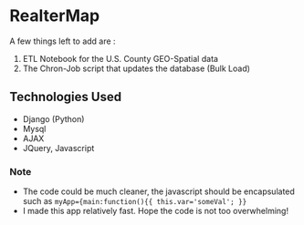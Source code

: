 # RealterMap

A few things left to add are :

1. ETL Notebook for the U.S. County GEO-Spatial data
2. The Chron-Job script that updates the database (Bulk Load)

## Technologies Used
- Django (Python)
- Mysql
- AJAX
- JQuery, Javascript

### Note
- The code could be much cleaner, the javascript should be encapsulated such as 
` myApp={main:function(){{
    this.var='someVal';
}} `
- I made this app relatively fast. Hope the code is not too overwhelming! 

